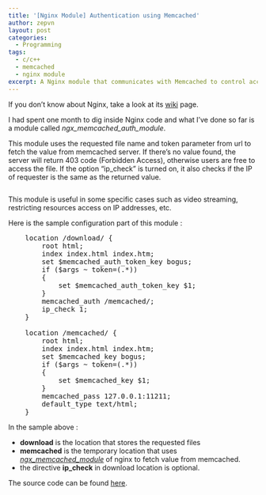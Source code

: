 ```yaml
---
title: '[Nginx Module] Authentication using Memcached'
author: zepvn
layout: post
categories:
  - Programming
tags:
  - c/c++
  - memcached
  - nginx module
excerpt: A Nginx module that communicates with Memcached to control access to certain resources based on IP addresses of clients.
---
```

If you don&#8217;t know about Nginx, take a look at its [wiki][1] page.

I had spent one month to dig inside Nginx code and what I&#8217;ve done so far is a module called *ngx\_memcached\_auth_module*.

This module uses the requested file name and token parameter from url to fetch the value from memcached server. If there&#8217;s no value found, the server will return 403 code (Forbidden Access), otherwise users are free to access the file.
If the option &#8220;ip_check&#8221; is turned on, it also checks if the IP of requester is the same as the returned value.

[<img class="alignnone  wp-image-83" title="nginx-module" alt="" src="http://zepvn.com/blog/wp-content/uploads/2009/03/nginx-module.png" />][2]

This module is useful in some specific cases such as video streaming, restricting resources access on IP addresses, etc.

Here is the sample configuration part of this module :

<pre>
    location /download/ {
        root html;
        index index.html index.htm;
        set $memcached_auth_token_key bogus;
        if ($args ~ token=(.*))
        {
            set $memcached_auth_token_key $1;
        }
        memcached_auth /memcached/;
        ip_check 1;
    }

    location /memcached/ {
        root html;
        index index.html index.htm;
        set $memcached_key bogus;
        if ($args ~ token=(.*))
        {
            set $memcached_key $1;
        }
        memcached_pass 127.0.0.1:11211;
        default_type text/html;
    }
</pre>

In the sample above :  
- **download** is the location that stores the requested files  
- **memcached** is the temporary location that uses [*ngx\_memcached\_module*][3] of nginx to fetch value from memcached.  
- the directive **ip_check** in download location is optional.

The source code can be found [here][4].

 [1]: http://wiki.nginx.org/Main
 [2]: http://iamhuy.com/blog/wp-content/uploads/2009/03/nginx-module.png
 [3]: http://wiki.nginx.org/NginxHttpMemcachedModule
 [4]: http://zepvn.com/dev/ngx_http_memcached_auth_module.tar.gz

